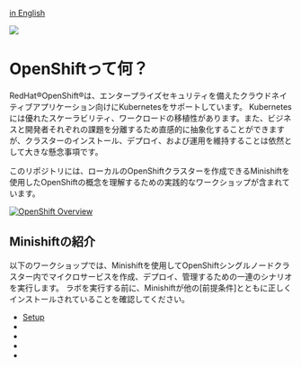 [in English](./REAME.md)

<img src="https://avatars1.githubusercontent.com/u/38341030?s=150&v=4">

# OpenShiftって何？

RedHat®OpenShift®は、エンタープライズセキュリティを備えたクラウドネイティブアプリケーション向けにKubernetesをサポートしています。 Kubernetesには優れたスケーラビリティ、ワークロードの移植性があります。また、ビジネスと開発者それぞれの課題を分離するため直感的に抽象化することができますが、クラスターのインストール、デプロイ、および運用を維持することは依然として大きな懸念事項です。

このリポジトリには、ローカルのOpenShiftクラスターを作成できるMinishiftを使用したOpenShiftの概念を理解するための実践的なワークショップが含まれています。

[![OpenShift Overview](https://www.openshift.com/hubfs/video_Red-Hat-OpenShift-overview.jpg)](https://www.youtube.com/watch?v=5dwMrFxq8sU)

## Minishiftの紹介

以下のワークショップでは、Minishiftを使用してOpenShiftシングルノードクラスター内でマイクロサービスを作成、デプロイ、管理するための一連のシナリオを実行します。 ラボを実行する前に、Minishiftが他の[前提条件]とともに正しくインストールされていることを確認してください。

- [Setup]
- [Lab 1]: OpenShiftプロジェクトの作成
- [Lab 2]: OpenShiftアプリケーションの作成
- [Lab 3]: OpenShiftアプリケーションの管理
- [Lab 4]: OpenShiftアプリケーションの公開


[Setup]: ./workshop/README-ja.md
[Lab 1]: ./workshop/Lab1/README-ja.md
[Lab 2]: ./workshop/Lab2/README-ja.md
[Lab 3]: ./workshop/Lab3/README-ja.md
[Lab 4]: ./workshop/Lab4/README-ja.md
